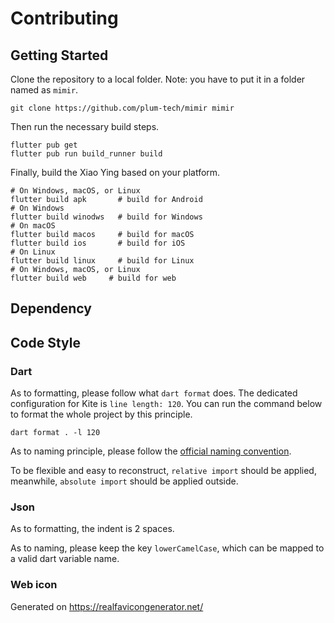 # Contributing

## Getting Started

Clone the repository to a local folder.
Note: you have to put it in a folder named as `mimir`.

``` shell
git clone https://github.com/plum-tech/mimir mimir
```

Then run the necessary build steps.

``` shell
flutter pub get
flutter pub run build_runner build
```

Finally, build the Xiao Ying based on your platform.

```shell
# On Windows, macOS, or Linux
flutter build apk       # build for Android
# On Windows
flutter build winodws   # build for Windows
# On macOS
flutter build macos     # build for macOS
flutter build ios       # build for iOS
# On Linux
flutter build linux     # build for Linux
# On Windows, macOS, or Linux
flutter build web     # build for web
```

## Dependency

## Code Style

### Dart

As to formatting, please follow what `dart format` does.
The dedicated configuration for Kite is `line length: 120`.
You can run the command below to format the whole project by this principle.

```shell
dart format . -l 120
```

As to naming principle, please follow
the [official naming convention](https://dart.dev/guides/language/effective-dart/style).

To be flexible and easy to reconstruct,
`relative import` should be applied, meanwhile, `absolute import` should be applied outside.

### Json

As to formatting, the indent is 2 spaces.

As to naming, please keep the key `lowerCamelCase`,
which can be mapped to a valid dart variable name.

### Web icon

Generated on https://realfavicongenerator.net/
